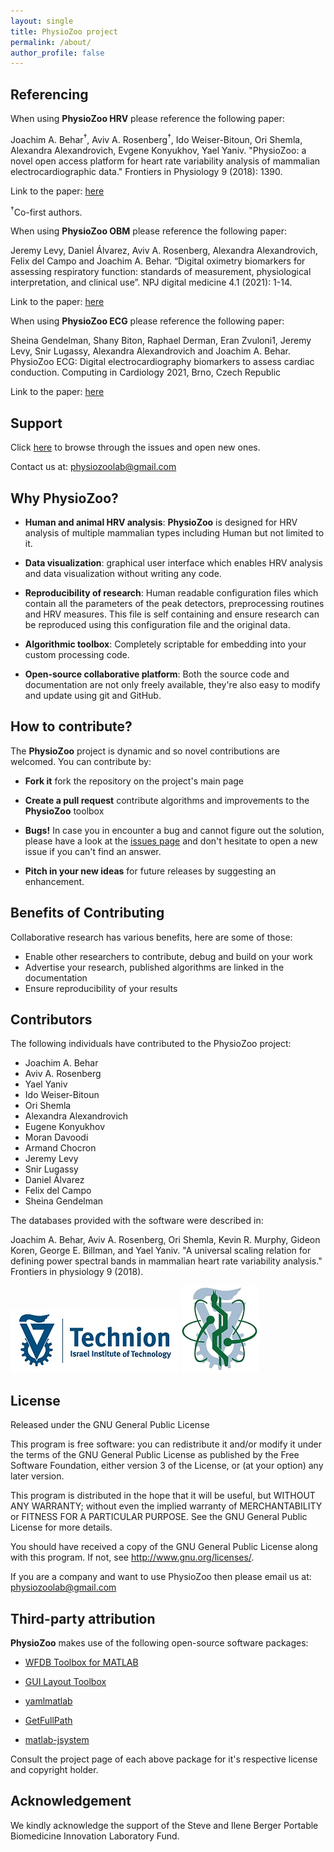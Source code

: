 ```yaml
---
layout: single
title: PhysioZoo project
permalink: /about/
author_profile: false
---
```


## Referencing

When using **PhysioZoo HRV** please reference the following paper:

Joachim A. Behar<sup>&#8224;</sup>, Aviv A. Rosenberg<sup>&#8224;</sup>, Ido
Weiser-Bitoun, Ori Shemla, Alexandra Alexandrovich, Evgene Konyukhov, Yael
Yaniv. "PhysioZoo: a novel open access platform for heart rate
variability analysis of mammalian electrocardiographic data." Frontiers in Physiology 9 (2018): 1390.

Link to the paper: [here](https://www.frontiersin.org/articles/10.3389/fphys.2018.01390/full)

<sup>&#8224;</sup>Co-first authors.

When using **PhysioZoo OBM** please reference the following paper:

Jeremy Levy, Daniel Álvarez, Aviv A. Rosenberg, Alexandra Alexandrovich, Felix del Campo and Joachim A. Behar. “Digital oximetry biomarkers for assessing respiratory function: standards of measurement, physiological interpretation, and clinical use”. NPJ digital medicine 4.1 (2021): 1-14.

Link to the paper: [here](https://www.nature.com/articles/s41746-020-00373-5)

When using **PhysioZoo ECG** please reference the following paper:

Sheina Gendelman, Shany Biton, Raphael Derman, Eran Zvuloni1, Jeremy Levy, Snir Lugassy, Alexandra Alexandrovich and Joachim A. Behar.
PhysioZoo ECG: Digital electrocardiography biomarkers to assess cardiac conduction. Computing in Cardiology 2021, Brno, Czech Republic

Link to the paper: [here](https://www.cinc.org/2021/Program/accepted/25_Preprint.pdf)


## Support
Click [here](https://github.com/physiozoo/physiozoo/issues) to browse
through the issues and open new ones.

Contact us at: physiozoolab@gmail.com

## Why PhysioZoo?

- **Human and animal HRV analysis**: **PhysioZoo** is designed for HRV analysis
  of multiple mammalian types including Human but not limited to it.

- **Data visualization**: graphical user interface which enables HRV analysis
  and data visualization without writing any code.

- **Reproducibility of research**: Human readable configuration files which
  contain all the parameters of the peak detectors, preprocessing routines and
  HRV measures. This file is self containing and ensure research can be
  reproduced using this configuration file and the original data.

- **Algorithmic toolbox**: Completely scriptable for embedding into your custom
  processing code.

- **Open-source collaborative platform**: Both the source code and
  documentation are not only freely available, they're also easy to modify and
  update using git and GitHub.

## How to contribute?

The **PhysioZoo** project is dynamic and so novel contributions are welcomed.
You can contribute by:

  * **Fork it** fork the repository on the  project's main page

  * **Create a pull request** contribute algorithms and improvements to the
    **PhysioZoo** toolbox

  * **Bugs!** In case you in encounter a bug and cannot figure out the
    solution, please have a look at the [issues
    page](https://github.com/physiozoo/physiozoo/issues) and don't hesitate to
    open a new issue if you can't find an answer.

  * **Pitch in your new ideas** for future releases by suggesting an
    enhancement.

## Benefits of Contributing

Collaborative research has various benefits, here are some of those:

- Enable other researchers to contribute, debug and build on your work
- Advertise your research, published algorithms are linked in the documentation
- Ensure reproducibility of your results

## Contributors
The following individuals have contributed to the PhysioZoo project:

- Joachim A. Behar
- Aviv A. Rosenberg
- Yael Yaniv
- Ido Weiser-Bitoun
- Ori Shemla
- Alexandra Alexandrovich
- Eugene Konyukhov
- Moran Davoodi
- Armand Chocron
- Jeremy Levy
- Snir Lugassy
- Daniel Álvarez
- Felix del Campo
- Sheina Gendelman

The databases provided with the software were described in:

Joachim A. Behar, Aviv A. Rosenberg, Ori Shemla, Kevin R. Murphy, Gideon Koren,
George E. Billman, and Yael Yaniv. "A universal scaling relation for defining
power spectral bands in mammalian heart rate variability analysis." Frontiers in
physiology 9 (2018).

![Technion logo](../assets/images/Technion.jpg) ![Technion BME logo](../assets/images/Faculty-logo-Classic.png)

## License

Released under the GNU General Public License

This program is free software: you can redistribute it and/or modify
it under the terms of the GNU General Public License as published by
the Free Software Foundation, either version 3 of the License, or
(at your option) any later version.
 
This program is distributed in the hope that it will be useful,
but WITHOUT ANY WARRANTY; without even the implied warranty of
MERCHANTABILITY or FITNESS FOR A PARTICULAR PURPOSE.  See the
GNU General Public License for more details.

You should have received a copy of the GNU General Public License
along with this program.  If not, see <http://www.gnu.org/licenses/>.


If you are a company and want to use PhysioZoo then please email us at: physiozoolab@gmail.com

## Third-party attribution

**PhysioZoo** makes use of the following open-source software packages:

- [WFDB Toolbox for MATLAB](https://github.com/ikarosilva/wfdb-app-toolbox)

- [GUI Layout
  Toolbox](https://www.mathworks.com/matlabcentral/fileexchange/47982-gui-layout-toolbox)

- [yamlmatlab](https://code.google.com/archive/p/yamlmatlab/)

- [GetFullPath](https://www.mathworks.com/matlabcentral/fileexchange/28249-getfullpath)

- [matlab-jsystem](https://github.com/avivrosenberg/matlab-jsystem)

Consult the project page of each above package for it's respective license and
copyright holder.

## Acknowledgement

We kindly acknowledge the support of the Steve and Ilene Berger Portable Biomedicine Innovation Laboratory Fund.
